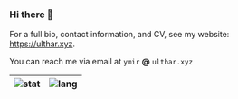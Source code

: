 ### Hi there 👋

<!--
**halcyonseeker/halcyonseeker** is a ✨ _special_ ✨ repository because its `README.md` (this file) appears on your GitHub profile.

Here are some ideas to get you started:

- 🔭 I’m currently working on ...
- 🌱 I’m currently learning ...
- 👯 I’m looking to collaborate on ...
- 🤔 I’m looking for help with ...
- 💬 Ask me about ...
- 📫 How to reach me: ...
- 😄 Pronouns: ...
- ⚡ Fun fact: ...
-->

For a full bio, contact information, and CV, see my website: https://ulthar.xyz. 

You can reach me via email at `ymir` **@** `ulthar.xyz`

| ![stat](https://github-readme-stats.vercel.app/api?username=halcyonseeker&title_color=58A6FF&text_color=C9D1D9&bg_color=0D1117&hide_border=true&include_all_commits=true&show_icons=true&icon_color=BDC5CD) | ![lang](https://github-readme-stats.vercel.app/api/top-langs/?username=halcyonseeker&title_color=58A6FF&text_color=C9D1D9&bg_color=0D1117&hide_border=true&langs_count=8&exclude_repo=csia) |
| --- | --- |
